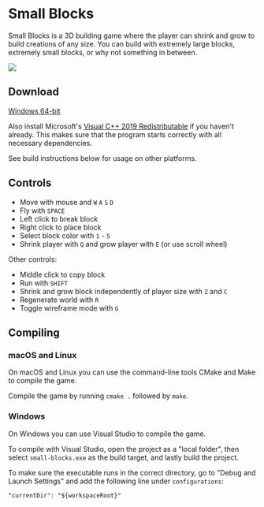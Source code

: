 # Small Blocks

Small Blocks is a 3D building game where the player can shrink and grow to build creations of any size.
You can build with extremely large blocks, extremely small blocks, or why not something in between.

![](Small_Blocks.png)

## Download

[Windows 64-bit](https://github.com/carlenlund/small-blocks/releases/download/v0.1.0/small-blocks-v0.1.0.zip)

Also install Microsoft's [Visual C++ 2019 Redistributable](https://aka.ms/vs/16/release/VC_redist.x64.exe) if you haven't already.
This makes sure that the program starts correctly with all necessary dependencies.

See build instructions below for usage on other platforms.


## Controls

- Move with mouse and `W` `A` `S` `D`
- Fly with `SPACE`
- Left click to break block
- Right click to place block
- Select block color with `1` - `5`
- Shrink player with `Q` and grow player with `E` (or use scroll wheel)

Other controls:

- Middle click to copy block
- Run with `SHIFT`
- Shrink and grow block independently of player size with `Z` and `C`
- Regenerate world with `R`
- Toggle wireframe mode with `G`

## Compiling

### macOS and Linux

On macOS and Linux you can use the command-line tools CMake and Make to compile the game.

Compile the game by running `cmake .` followed by `make`.

### Windows

On Windows you can use Visual Studio to compile the game.

To compile with Visual Studio, open the project as a "local folder",
then select `small-blocks.exe` as the build target, and lastly build the project.

To make sure the executable runs in the correct directory, go to "Debug and Launch Settings"
and add the following line under `configurations`:

```
"currentDir": "${workspaceRoot}"
```
